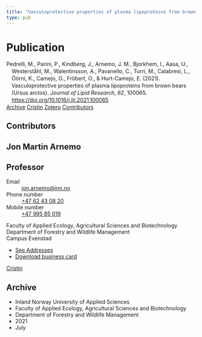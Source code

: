 ```yaml
---
title: "Vasculoprotective properties of plasma lipoproteins from brown bears (Ursus arctos)"
type: pub
---
```

<h1>Publication</h1>
<article id="csl-bib-container-DI76STLQ" class="csl-bib-container">
  <div class="csl-bib-body" style="line-height: 1.35; padding-left: 1em; text-indent:-1em;">
  <div class="csl-entry">Pedrelli, M., Parini, P., Kindberg, J., Arnemo, J. M., Bjorkhem, I., Aasa, U., Westerst&#xE5;hl, M., Walentinsson, A., Pavanello, C., Turri, M., Calabresi, L., &#xD6;&#xF6;rni, K., Camejo, G., Fr&#xF6;bert, O., &amp; Hurt-Camejo, E. (2021). Vasculoprotective properties of plasma lipoproteins from brown bears (Ursus arctos). <i>Journal of Lipid Research</i>, <i>62</i>, 100065. <a href="https://doi.org/10.1016/j.jlr.2021.100065">https://doi.org/10.1016/j.jlr.2021.100065</a></div>
</div>
  <div class="csl-bib-buttons">
    <a href="#taxonomy-article-DI76STLQ" class="csl-bib-button">Archive</a>
    <a href="https://app.cristin.no/results/show.jsf?id=1921885" alt="Cristin URL" class="csl-bib-button">Cristin</a>
    <a href="http://zotero.org/groups/5022929/items/DI76STLQ" alt="Zotero URL" class="csl-bib-button">Zotero</a>
    <a href="#contributors-article-DI76STLQ" class="csl-bib-button">Contributors</a>
  </div>
  <div id="csl-bib-meta-container-DI76STLQ"></div>
</article>
<div id="csl-bib-meta-DI76STLQ" class="csl-bib-meta">
  <article id="contributors-article-DI76STLQ" class="contributors-article">
    <h1>Contributors</h1>
    <div class="personas">
<div class="vrtx-hinn-person-card">
<div class="photo">
<i class="lar la-user-circle missing-person"></i>
</div>
<div class="info">
<hgroup><h1>Jon Martin Arnemo</h1>
<h2>Professor</h2>
</hgroup><dl>
<dt>Email</dt>
<dd>
<a href="mailto:jon.arnemo@inn.no">jon.arnemo@inn.no</a>
</dd>
<dt>Phone number</dt>
<dd><a href="tel:+4762430820">
+47 62 43 08 20
</a></dd>
<dt>Mobile number</dt>
<dd><a href="tel:+4799585019">
+47 995 85 019
</a></dd>
</dl>
<p>
Faculty of Applied Ecology, Agricultural Sciences and Biotechnology<br>
Department of Forestry and Wildlife Management<br>
Campus Evenstad
</p>
<ul class="vrtx-hinn-links">
<li><a href="https://www.inn.no/english/find-an-employee/jon-arnemo.html#vrtx-hinn-addresses">See Addresses</a></li>
<li><a href="https://www.inn.no/english/find-an-employee/jon-arnemo.html?vrtx=vcf">Download business card</a></li>
</ul>
</div>
</div>
<a href="https://app.cristin.no/persons/show.jsf?id=328246" alt="Cristin URL" class="personas-cristin">Cristin</a>
</div>
  </article>
  <article id="taxonomy-article-DI76STLQ" class="taxonomy-article">
    <h1>Archive</h1>
    <ul>
      <li>Inland Norway University of Applied Sciences</li>
      <li>Faculty of Applied Ecology, Agricultural Sciences and Biotechnology</li>
      <li>Department of Forestry and Wildlife Management</li>
      <li>2021</li>
      <li>July</li>
    </ul>
  </article>
</div>
